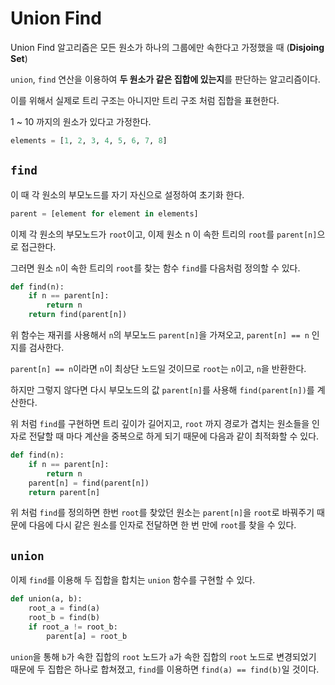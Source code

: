 # Union Find

Union Find 알고리즘은 모든 원소가 하나의 그룹에만 속한다고 가정했을 때 (**Disjoing Set**)

 `union`, `find` 연산을 이용하여 **두 원소가 같은 집합에 있는지**를 판단하는 알고리즘이다.



이를 위해서 실제로 트리 구조는 아니지만 트리 구조 처럼 집합을 표현한다.

1 ~ 10 까지의 원소가 있다고 가정한다.

```python
elements = [1, 2, 3, 4, 5, 6, 7, 8]
```



## `find`

이 때 각 원소의 부모노드를 자기 자신으로 설정하여 초기화 한다.

```python
parent = [element for element in elements]
```

이제 각 원소의 부모노드가 `root`이고, 이제 원소 n 이 속한 트리의 `root`를 `parent[n]`으로 접근한다.

그러면 원소 `n`이 속한 트리의 `root`를 찾는 함수 `find`를 다음처럼 정의할 수 있다.

```python
def find(n):
    if n == parent[n]:
        return n
    return find(parent[n])
```

위 함수는 재귀를 사용해서 `n`의 부모노드 `parent[n]`을 가져오고,  `parent[n] == n` 인지를 검사한다.

`parent[n] == n`이라면 `n`이 최상단 노드일 것이므로 `root`는 `n`이고, `n`을 반환한다.

하지만 그렇지 않다면 다시 부모노드의 값 `parent[n]`를 사용해 `find(parent[n])`를 계산한다.



위 처럼 `find`를 구현하면 트리 깊이가 길어지고, `root` 까지 경로가 겹치는 원소들을 인자로 전달할 때 마다 계산을 중복으로 하게 되기 때문에 다음과 같이 최적화할 수 있다.

```python
def find(n):
    if n == parent[n]:
        return n
    parent[n] = find(parent[n])
    return parent[n]
```

위 처럼 `find`를 정의하면 한번 `root`를 찾았던 원소는 `parent[n]`을 `root`로 바꿔주기 때문에 다음에 다시 같은 원소를 인자로 전달하면 한 번 만에 `root`를 찾을 수 있다.



## `union`

이제 `find`를 이용해 두 집합을 합치는 `union` 함수를 구현할 수 있다.

```python
def union(a, b):
    root_a = find(a)
    root_b = find(b)
    if root_a != root_b:
        parent[a] = root_b
```

`union`을 통해 `b`가 속한 집합의 `root` 노드가 `a`가 속한 집합의 `root` 노드로 변경되었기 때문에 두 집합은 하나로 합쳐졌고, `find`를 이용하면 `find(a) == find(b)`일 것이다.

